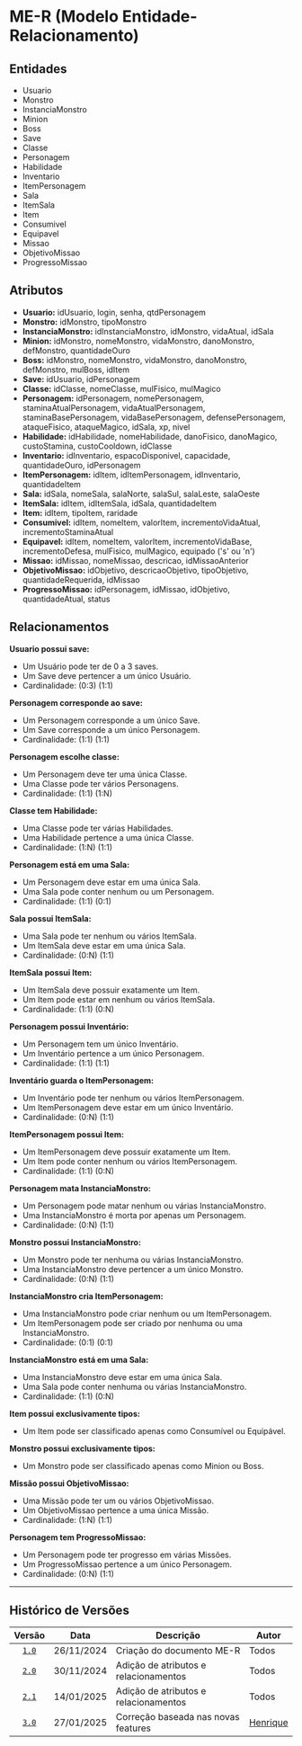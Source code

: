 # ME-R (Modelo Entidade-Relacionamento)

## Entidades

* Usuario
* Monstro
* InstanciaMonstro
* Minion
* Boss
* Save
* Classe
* Personagem
* Habilidade
* Inventario
* ItemPersonagem
* Sala
* ItemSala
* Item
* Consumivel
* Equipavel
* Missao
* ObjetivoMissao
* ProgressoMissao

## Atributos

- **Usuario:** idUsuario, login, senha, qtdPersonagem  
- **Monstro:** idMonstro, tipoMonstro  
- **InstanciaMonstro:** idInstanciaMonstro, idMonstro, vidaAtual, idSala  
- **Minion:** idMonstro, nomeMonstro, vidaMonstro, danoMonstro, defMonstro, quantidadeOuro  
- **Boss:** idMonstro, nomeMonstro, vidaMonstro, danoMonstro, defMonstro, mulBoss, idItem  
- **Save:** idUsuario, idPersonagem  
- **Classe:** idClasse, nomeClasse, mulFisico, mulMagico  
- **Personagem:** idPersonagem, nomePersonagem, staminaAtualPersonagem, vidaAtualPersonagem, staminaBasePersonagem, vidaBasePersonagem, defensePersonagem, ataqueFisico, ataqueMagico, idSala, xp, nivel  
- **Habilidade:** idHabilidade, nomeHabilidade, danoFisico, danoMagico, custoStamina, custoCooldown, idClasse  
- **Inventario:** idInventario, espacoDisponivel, capacidade, quantidadeOuro, idPersonagem  
- **ItemPersonagem:** idItem, idItemPersonagem, idInventario, quantidadeItem  
- **Sala:** idSala, nomeSala, salaNorte, salaSul, salaLeste, salaOeste  
- **ItemSala:** idItem, idItemSala, idSala, quantidadeItem  
- **Item:** idItem, tipoItem, raridade  
- **Consumivel:** idItem, nomeItem, valorItem, incrementoVidaAtual, incrementoStaminaAtual  
- **Equipavel:** idItem, nomeItem, valorItem, incrementoVidaBase, incrementoDefesa, mulFisico, mulMagico, equipado ('s' ou 'n')  
- **Missao:** idMissao, nomeMissao, descricao, idMissaoAnterior  
- **ObjetivoMissao:** idObjetivo, descricaoObjetivo, tipoObjetivo, quantidadeRequerida, idMissao  
- **ProgressoMissao:** idPersonagem, idMissao, idObjetivo, quantidadeAtual, status  

## Relacionamentos

**Usuario possui save:**  
- Um Usuário pode ter de 0 a 3 saves.
- Um Save deve pertencer a um único Usuário.
- Cardinalidade: (0:3) (1:1)   

**Personagem corresponde ao save:**  
- Um Personagem corresponde a um único Save.
- Um Save corresponde a um único Personagem.
- Cardinalidade: (1:1) (1:1)  

**Personagem escolhe classe:**  
- Um Personagem deve ter uma única Classe.
- Uma Classe pode ter vários Personagens.
- Cardinalidade: (1:1) (1:N)  

**Classe tem Habilidade:**  
- Uma Classe pode ter várias Habilidades.
- Uma Habilidade pertence a uma única Classe.
- Cardinalidade: (1:N) (1:1)  

**Personagem está em uma Sala:**  
- Um Personagem deve estar em uma única Sala.
- Uma Sala pode conter nenhum ou um Personagem.
- Cardinalidade: (1:1) (0:1)  

**Sala possui ItemSala:**  
- Uma Sala pode ter nenhum ou vários ItemSala.
- Um ItemSala deve estar em uma única Sala.
- Cardinalidade: (0:N) (1:1)  

**ItemSala possui Item:**  
- Um ItemSala deve possuir exatamente um Item.
- Um Item pode estar em nenhum ou vários ItemSala.
- Cardinalidade: (1:1) (0:N)  

**Personagem possui Inventário:**  
- Um Personagem tem um único Inventário.
- Um Inventário pertence a um único Personagem.
- Cardinalidade: (1:1) (1:1)  

**Inventário guarda o ItemPersonagem:**  
- Um Inventário pode ter nenhum ou vários ItemPersonagem.
- Um ItemPersonagem deve estar em um único Inventário.
- Cardinalidade: (0:N) (1:1)  

**ItemPersonagem possui Item:**  
- Um ItemPersonagem deve possuir exatamente um Item.
- Um Item pode conter nenhum ou vários ItemPersonagem.
- Cardinalidade: (1:1) (0:N)  

**Personagem mata InstanciaMonstro:**  
- Um Personagem pode matar nenhum ou várias InstanciaMonstro.
- Uma InstanciaMonstro é morta por apenas um Personagem.
- Cardinalidade: (0:N) (1:1)  

**Monstro possui InstanciaMonstro:**  
- Um Monstro pode ter nenhuma ou várias InstanciaMonstro.
- Uma InstanciaMonstro deve pertencer a um único Monstro.
- Cardinalidade: (0:N) (1:1)  

**InstanciaMonstro cria ItemPersonagem:**  
- Uma InstanciaMonstro pode criar nenhum ou um ItemPersonagem.
- Um ItemPersonagem pode ser criado por nenhuma ou uma InstanciaMonstro.
- Cardinalidade: (0:1) (0:1)  

**InstanciaMonstro está em uma Sala:**  
- Uma InstanciaMonstro deve estar em uma única Sala.
- Uma Sala pode conter nenhuma ou várias InstanciaMonstro.
- Cardinalidade: (1:1) (0:N)  

**Item possui exclusivamente tipos:**  
- Um Item pode ser classificado apenas como Consumível ou Equipável.  

**Monstro possui exclusivamente tipos:**  
- Um Monstro pode ser classificado apenas como Minion ou Boss.  

**Missão possui ObjetivoMissao:**  
- Uma Missão pode ter um ou vários ObjetivoMissao.
- Um ObjetivoMissao pertence a uma única Missão.
- Cardinalidade: (1:N) (1:1)  

**Personagem tem ProgressoMissao:**  
- Um Personagem pode ter progresso em várias Missões.
- Um ProgressoMissao pertence a um único Personagem.
- Cardinalidade: (0:N) (1:1)  

---

## Histórico de Versões
| Versão |    Data    | Descrição               | Autor                                                                                                                 |
| :----: | :--------: | ----------------------- | --------------------------------------------------------------------------------------------------------------------- |
| [`1.0`](/Modulo_1/ME-R(Modelo_Entidade_Relacionamento).md)  | 26/11/2024 | Criação do documento ME-R | Todos                       |
| [`2.0`](/Modulo_2/ME-R(Modelo_Entidade_Relacionamento)_v2.md)  | 30/11/2024 | Adição de atributos e relacionamentos | Todos                       |
| [`2.1`](/Modulo_2/ME-R(Modelo_Entidade_Relacionamento)_v2.1.md)  | 14/01/2025 | Adição de atributos e relacionamentos | Todos                       |
| [`3.0`](/Modulo_3/ME-R(Modelo_Entidade_Relacionamento)_v3.md)  | 27/01/2025 | Correção baseada nas novas features | [Henrique ](https://github.com/henriquecq)                         |

